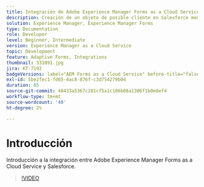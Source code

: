 ```yaml
---
title: Integración de Adobe Experience Manager Forms as a Cloud Service con Salesforce
description: Creación de un objeto de posible cliente en Salesforce mediante la integración
solution: Experience Manager, Experience Manager Forms
type: Documentation
role: Developer
level: Beginner, Intermediate
version: Experience Manager as a Cloud Service
topic: Development
feature: Adaptive Forms, Integrations
thumbnail: 331891.jpg
jira: KT-7192
badgeVersions: label="AEM Forms as a Cloud Service" before-title="false"
exl-id: 5be2fec1-fd65-4ac8-876f-c3d754279b04
duration: 65
source-git-commit: 48433a5367c281cf5a1c106b08a1306f1b0e8ef4
workflow-type: tm+mt
source-wordcount: '40'
ht-degree: 2%

---
```


# Introducción

Introducción a la integración entre Adobe Experience Manager Forms as a Cloud Service y Salesforce.

>[!VIDEO](https://video.tv.adobe.com/v/3411573?quality=12&learn=on&captions=spa)
